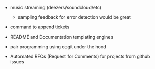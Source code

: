 
- music streaming (deezers/soundcloud/etc)
  - sampling feedback for error detection would be great

- command to append tickets

- README and Documentation templating engines

- pair programming using cogit under the hood

- Automated RFCs (Request for Comments) for projects from github issues
